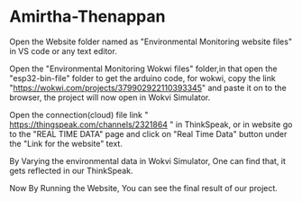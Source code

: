 # Amirtha-Thenappan
Open the Website folder named as "Environmental Monitoring website files" in VS code or any text editor.

Open the "Environmental Monitoring Wokwi files" folder,in that open the "esp32-bin-file" folder to get the arduino code, for wokwi, copy the link "https://wokwi.com/projects/379902922110393345" and paste it on to the browser, the project will now open in Wokvi Simulator.

Open the connection(cloud) file link " https://thingspeak.com/channels/2321864 " in ThinkSpeak, or in website go to the "REAL TIME DATA" page and click on "Real Time Data" button under the "Link for the website" text.

By Varying the environmental data in Wokvi Simulator, One can find that, it gets reflected in our ThinkSpeak.

Now By Running the Website, You can see the final result of our project.
